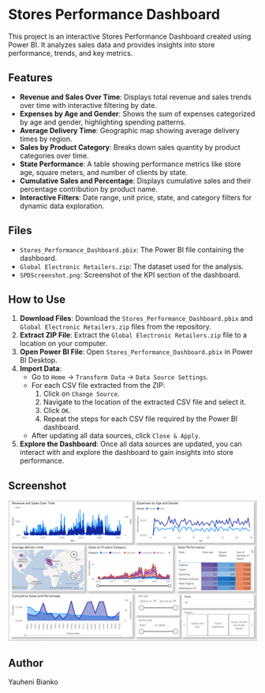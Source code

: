 # Stores Performance Dashboard

This project is an interactive Stores Performance Dashboard created using Power BI. It analyzes sales data and provides insights into store performance, trends, and key metrics.

## Features
- **Revenue and Sales Over Time**: Displays total revenue and sales trends over time with interactive filtering by date.
- **Expenses by Age and Gender**: Shows the sum of expenses categorized by age and gender, highlighting spending patterns.
- **Average Delivery Time**: Geographic map showing average delivery times by region.
- **Sales by Product Category**: Breaks down sales quantity by product categories over time.
- **State Performance**: A table showing performance metrics like store age, square meters, and number of clients by state.
- **Cumulative Sales and Percentage**: Displays cumulative sales and their percentage contribution by product name.
- **Interactive Filters**: Date range, unit price, state, and category filters for dynamic data exploration.

## Files
- `Stores_Performance_Dashboard.pbix`: The Power BI file containing the dashboard.
- `Global Electronic Retailers.zip`: The dataset used for the analysis.
- `SPDScreenshot.png`: Screenshot of the KPI section of the dashboard.

## How to Use
1. **Download Files**: Download the `Stores_Performance_Dashboard.pbix` and `Global Electronic Retailers.zip` files from the repository.
2. **Extract ZIP File**: Extract the `Global Electronic Retailers.zip` file to a location on your computer.
3. **Open Power BI File**: Open `Stores_Performance_Dashboard.pbix` in Power BI Desktop.
4. **Import Data**:
   - Go to `Home` -> `Transform Data` -> `Data Source Settings`.
   - For each CSV file extracted from the ZIP:
     1. Click on `Change Source`.
     2. Navigate to the location of the extracted CSV file and select it.
     3. Click `OK`.
     4. Repeat the steps for each CSV file required by the Power BI dashboard.
   - After updating all data sources, click `Close & Apply`.
5. **Explore the Dashboard**: Once all data sources are updated, you can interact with and explore the dashboard to gain insights into store performance.


## Screenshot
![Stores Performance Dashboard](SPDScreenshot.png)

## Author
Yauheni Bianko
